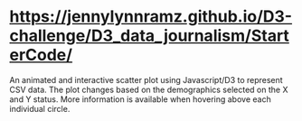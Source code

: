 # https://jennylynnramz.github.io/D3-challenge/D3_data_journalism/StarterCode/


An animated and interactive scatter plot using Javascript/D3 to represent CSV data. The plot changes based on the demographics selected on the X and Y status. More information is available when hovering above each individual circle. 

